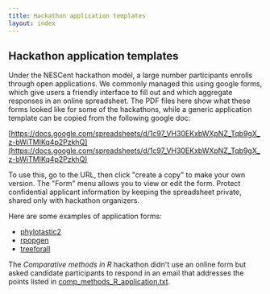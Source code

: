 ```yaml
---
title: Hackathon application templates
layout: index
---
```


## Hackathon application templates

Under the NESCent hackathon model, a large number participants enrolls through open 
applications. We commonly managed this using google forms, which give users a friendly
interface to fill out and which aggregate responses in an online spreadsheet. The PDF
files here show what these forms looked like for some of the hackathons, while a generic 
application template can be copied from the following google doc: 

[https://docs.google.com/spreadsheets/d/1c97_VH30EKxbWXpNZ_Tqb9gX_z-bWiTMIKq4p2PzkhQ](https://docs.google.com/spreadsheets/d/1c97_VH30EKxbWXpNZ_Tqb9gX_z-bWiTMIKq4p2PzkhQ)

To use this, go to the URL, then click "create a copy" to make your own version. The 
"Form" menu allows you to view or edit the form. Protect confidential applicant 
information by keeping the spreadsheet private, shared only with hackathon organizers. 

Here are some examples of application forms:

- [phylotastic2](phylotastic2_application.pdf)
- [rpopgen](popgenR_application.pdf)
- [treeforall](treeforall_application.pdf)

The _Comparative methods in R_ hackathon didn't use an online form but asked candidate
participants to respond in an email that addresses the points listed in 
[comp_methods_R_application.txt](comp_methods_R_application.txt).
